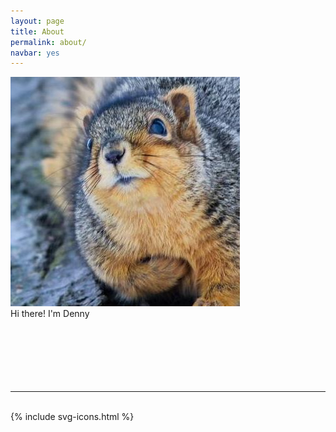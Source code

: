 ```yaml
---
layout: page
title: About
permalink: about/
navbar: yes
---
```


<img class="col one right" src="/img/squirrel.jpg">

<br/>
Hi there! I'm Denny

<br/>
<br/>
<br/>
<br/>
<br/>
<br/>
<br/>
<hr/>
<br/>
<div class="contacticon center">
  {% include svg-icons.html %}
</div>

<div class="col three caption">
	<!-- You can even add a little note about which of these is the best way to reach you. -->
</div>


